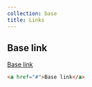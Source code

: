 ```yaml
---
collection: base
title: Links
---
```


## Base link

<a href="#">Base link</a>

```html
<a href="#">Base link</a>
```



